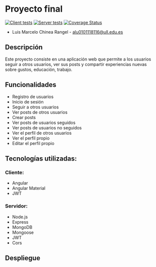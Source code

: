 # Proyecto final

[![Client tests](https://github.com/SyTW2324/ALU0101118116/actions/workflows/client.yml/badge.svg)](https://github.com/SyTW2324/ALU0101118116/actions/workflows/client.yml)
[![Server tests](https://github.com/SyTW2324/ALU0101118116/actions/workflows/server.yml/badge.svg)](https://github.com/SyTW2324/ALU0101118116/actions/workflows/server.yml)
[![Coverage Status](https://coveralls.io/repos/github/SyTW2324/ALU0101118116/badge.svg?branch=main)](https://coveralls.io/github/SyTW2324/ALU0101118116?branch=main)

- Luis Marcelo Chinea Rangel - alu0101118116@ull.edu.es

## Descripción

Este proyecto consiste en una aplicación web que permite a los usuarios seguir a otros usuarios, ver sus posts y compartir experiencias nuevas sobre gustos, educación, trabajo.

## Funcionalidades

- Registro de usuarios
- Inicio de sesión
- Seguir a otros usuarios
- Ver posts de otros usuarios
- Crear posts
- Ver posts de usuarios seguidos
- Ver posts de usuarios no seguidos
- Ver el perfil de otros usuarios
- Ver el perfil propio
- Editar el perfil propio

## Tecnologías utilizadas:

### Cliente:

- Angular
- Angular Material
- JWT

### Servidor:

- Node.js
- Express
- MongoDB
- Mongoose
- JWT
- Cors

## Despliegue
